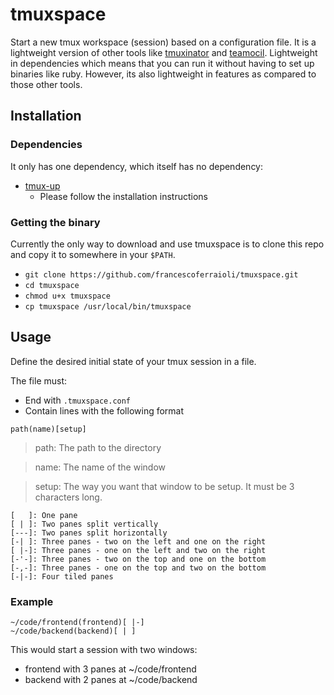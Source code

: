 # tmuxspace

Start a new tmux workspace (session) based on a configuration file. It is a lightweight version of other tools like [tmuxinator](https://github.com/tmuxinator/tmuxinator) and [teamocil](https://github.com/remi/teamocil). Lightweight in dependencies which means that you can run it without having to set up binaries like ruby. However, its also lightweight in features as compared to those other tools.

## Installation

### Dependencies

It only has one dependency, which itself has no dependency:

- [tmux-up](https://github.com/jamesottaway/tmux-up)
  - Please follow the installation instructions

### Getting the binary

Currently the only way to download and use tmuxspace is to clone this repo and copy it to somewhere in your `$PATH`.

- `git clone https://github.com/francescoferraioli/tmuxspace.git`
- `cd tmuxspace`
- `chmod u+x tmuxspace`
- `cp tmuxspace /usr/local/bin/tmuxspace`

## Usage

Define the desired initial state of your tmux session in a file. 

The file must:
- End with `.tmuxspace.conf`
- Contain lines with the following format
```
path(name)[setup]
```
> path: The path to the directory

> name: The name of the window

> setup: The way you want that window to be setup. It must be 3
characters long.

    [   ]: One pane
    [ | ]: Two panes split vertically
    [---]: Two panes split horizontally
    [-| ]: Three panes - two on the left and one on the right
    [ |-]: Three panes - one on the left and two on the right
    [-'-]: Three panes - two on the top and one on the bottom
    [-,-]: Three panes - one on the top and two on the bottom
    [-|-]: Four tiled panes

### Example

```
~/code/frontend(frontend)[ |-]
~/code/backend(backend)[ | ]
```

This would start a session with two windows:
- frontend with 3 panes at ~/code/frontend
- backend with 2 panes at ~/code/backend